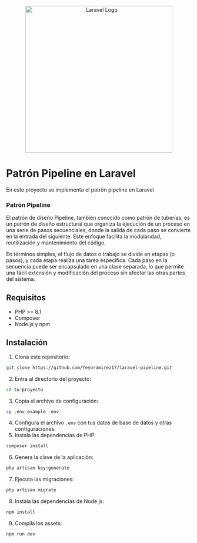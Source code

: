 <p align="center"><a href="https://laravel.com" target="_blank"><img src="https://raw.githubusercontent.com/laravel/art/master/logo-lockup/5%20SVG/2%20CMYK/1%20Full%20Color/laravel-logolockup-cmyk-red.svg" width="400" alt="Laravel Logo"></a></p>


# Patrón Pipeline en Laravel

En este proyecto se implementa el patrón pipeline en Laravel

### Patrón Pipeline

El patrón de diseño Pipeline, también conocido como patrón de tuberías, es un patrón de diseño estructural que organiza la ejecución de un proceso en una serie de pasos secuenciales, donde la salida de cada paso se convierte en la entrada del siguiente. Este enfoque facilita la modularidad, reutilización y mantenimiento del código.

En términos simples, el flujo de datos o trabajo se divide en etapas (o pasos), y cada etapa realiza una tarea específica. Cada paso en la secuencia puede ser encapsulado en una clase separada, lo que permite una fácil extensión y modificación del proceso sin afectar las otras partes del sistema.

## Requisitos

- PHP >= 8.1
- Composer
- Node.js y npm

## Instalación

1. Clona este repositorio: 

```bash
git clone https://github.com/Yeyoramirez17/laravel-pipeline.git
```
2. Entra al directorio del proyecto: 
```bash
cd tu-proyecto
```
3. Copia el archivo de configuración: 
```bash 
cp .env.example .env
```
4. Configura el archivo `.env` con tus datos de base de datos y otras configuraciones.
5. Instala las dependencias de PHP: 
```bash 
composer install
```
6. Genera la clave de la aplicación: 
```bash 
php artisan key:generate
```
7. Ejecuta las migraciones: 
```bash
php artisan migrate
```
8. Instala las dependencias de Node.js: 
```bash 
npm install
```
9. Compila los assets: 
```bash
npm run dev
```




